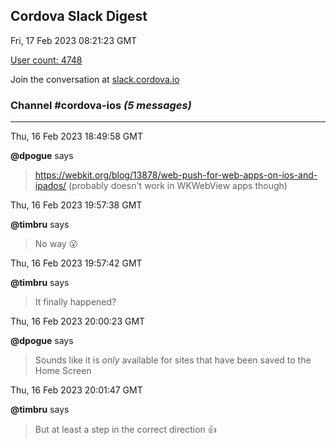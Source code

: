## Cordova Slack Digest
Fri, 17 Feb 2023 08:21:23 GMT

[User count: 4748](https://cordova.slack.com/)


Join the conversation at [slack.cordova.io](http://slack.cordova.io/)

### __Channel #cordova-ios__ _(5 messages)_
---

Thu, 16 Feb 2023 18:49:58 GMT

__@dpogue__ says 
> <https://webkit.org/blog/13878/web-push-for-web-apps-on-ios-and-ipados/> (probably doesn't work in WKWebView apps though)
> 

Thu, 16 Feb 2023 19:57:38 GMT

__@timbru__ says 
> No way 😮
> 

Thu, 16 Feb 2023 19:57:42 GMT

__@timbru__ says 
> It finally happened?
> 

Thu, 16 Feb 2023 20:00:23 GMT

__@dpogue__ says 
> Sounds like it is _only_ available for sites that have been saved to the Home Screen
> 

Thu, 16 Feb 2023 20:01:47 GMT

__@timbru__ says 
> But at least a step in the correct direction 👍
> 
